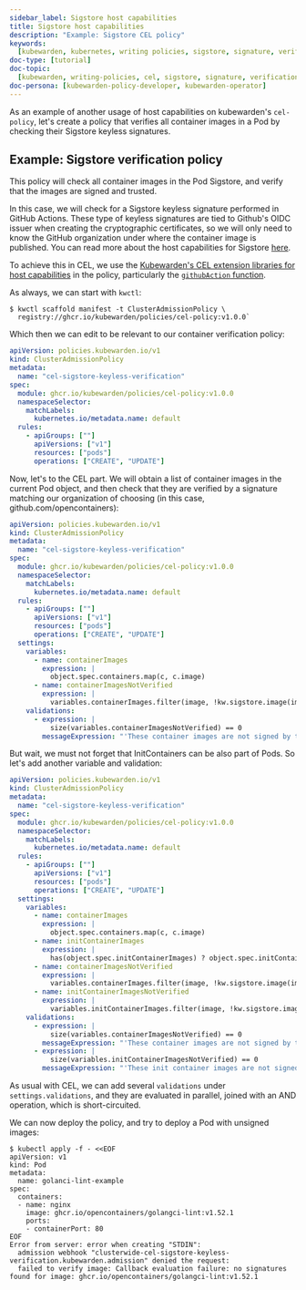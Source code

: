 ```yaml
---
sidebar_label: Sigstore host capabilities
title: Sigstore host capabilities
description: "Example: Sigstore CEL policy"
keywords:
  [kubewarden, kubernetes, writing policies, sigstore, signature, verification]
doc-type: [tutorial]
doc-topic:
  [kubewarden, writing-policies, cel, sigstore, signature, verification]
doc-persona: [kubewarden-policy-developer, kubewarden-operator]
---
```


<head>
  <link rel="canonical" href="https://docs.kubewarden.io/tutorials/writing-policies/cel/example-sigstore"/>
</head>

As an example of another usage of host capabilities on kubewarden's
`cel-policy`, let's create a policy that verifies all container images in a Pod
by checking their Sigstore keyless signatures.

## Example: Sigstore verification policy

This policy will check all container images in the Pod Sigstore, and verify
that the images are signed and trusted.

In this case, we will check for a Sigstore keyless signature performed in
GitHub Actions. These type of keyless signatures are tied to Github's OIDC
issuer when creating the cryptographic certificates, so we will only need to
know the GitHub organization under where the container image is published. You
can read more about the host capabilities for Sigstore
[here](../../../reference/spec/host-capabilities/signature-verifier-policies).

To achieve this in CEL, we use the [Kubewarden's CEL extension
libraries for host capabilities](https://github.com/kubewarden/cel-policy?tab=readme-ov-file#host-capabilities)
in the policy, particularly the [`githubAction`
function](https://pkg.go.dev/github.com/kubewarden/cel-policy/internal/cel/library#Sigstore).

As always, we can start with `kwctl`:

```console
$ kwctl scaffold manifest -t ClusterAdmissionPolicy \
  registry://ghcr.io/kubewarden/policies/cel-policy:v1.0.0`
```

Which then we can edit to be relevant to our container verification policy:

```yaml
apiVersion: policies.kubewarden.io/v1
kind: ClusterAdmissionPolicy
metadata:
  name: "cel-sigstore-keyless-verification"
spec:
  module: ghcr.io/kubewarden/policies/cel-policy:v1.0.0
  namespaceSelector:
    matchLabels:
      kubernetes.io/metadata.name: default
  rules:
    - apiGroups: [""]
      apiVersions: ["v1"]
      resources: ["pods"]
      operations: ["CREATE", "UPDATE"]
```

Now, let's to the CEL part. We will obtain a list of container images in the
current Pod object, and then check that they are verified by a signature
matching our organization of choosing (in this case, github.com/opencontainers):

```yaml
apiVersion: policies.kubewarden.io/v1
kind: ClusterAdmissionPolicy
metadata:
  name: "cel-sigstore-keyless-verification"
spec:
  module: ghcr.io/kubewarden/policies/cel-policy:v1.0.0
  namespaceSelector:
    matchLabels:
      kubernetes.io/metadata.name: default
  rules:
    - apiGroups: [""]
      apiVersions: ["v1"]
      resources: ["pods"]
      operations: ["CREATE", "UPDATE"]
  settings:
    variables:
      - name: containerImages
        expression: |
          object.spec.containers.map(c, c.image)
      - name: containerImagesNotVerified
        expression: |
          variables.containerImages.filter(image, !kw.sigstore.image(image).githubAction("opencontainers").verify().isTrusted())
    validations:
      - expression: |
          size(variables.containerImagesNotVerified) == 0
        messageExpression: "'These container images are not signed by the kubewarden GitHub organization: ' + variables.containerImagesNotVerified.join(', ')"
```

But wait, we must not forget that InitContainers can be also part of Pods. So let's add another variable and validation:

```yaml title="./cel-policy-sigstore.yaml"
apiVersion: policies.kubewarden.io/v1
kind: ClusterAdmissionPolicy
metadata:
  name: "cel-sigstore-keyless-verification"
spec:
  module: ghcr.io/kubewarden/policies/cel-policy:v1.0.0
  namespaceSelector:
    matchLabels:
      kubernetes.io/metadata.name: default
  rules:
    - apiGroups: [""]
      apiVersions: ["v1"]
      resources: ["pods"]
      operations: ["CREATE", "UPDATE"]
  settings:
    variables:
      - name: containerImages
        expression: |
          object.spec.containers.map(c, c.image)
      - name: initContainerImages
        expression: |
          has(object.spec.initContainerImages) ? object.spec.initContainers.map(c, c.image) : []
      - name: containerImagesNotVerified
        expression: |
          variables.containerImages.filter(image, !kw.sigstore.image(image).githubAction("opencontainers").verify().isTrusted())
      - name: initContainerImagesNotVerified
        expression: |
          variables.initContainerImages.filter(image, !kw.sigstore.image(image).githubAction("opencontainers").verify().isTrusted())
    validations:
      - expression: |
          size(variables.containerImagesNotVerified) == 0
        messageExpression: "'These container images are not signed by the kubewarden GitHub organization: ' + variables.containerImagesNotVerified.join(', ')"
      - expression: |
          size(variables.initContainerImagesNotVerified) == 0
        messageExpression: "'These init container images are not signed by the kubewarden GitHub organization: ' + variables.initContainerImagesNotVerified.join(', ')"
```

As usual with CEL, we can add several `validations` under
`settings.validations`, and they are evaluated in parallel, joined with an AND
operation, which is short-circuited.

We can now deploy the policy, and try to deploy a Pod with unsigned images:

```console
$ kubectl apply -f - <<EOF
apiVersion: v1
kind: Pod
metadata:
  name: golanci-lint-example
spec:
  containers:
  - name: nginx
    image: ghcr.io/opencontainers/golangci-lint:v1.52.1
    ports:
    - containerPort: 80
EOF
Error from server: error when creating "STDIN":
  admission webhook "clusterwide-cel-sigstore-keyless-verification.kubewarden.admission" denied the request:
  failed to verify image: Callback evaluation failure: no signatures found for image: ghcr.io/opencontainers/golangci-lint:v1.52.1
```
